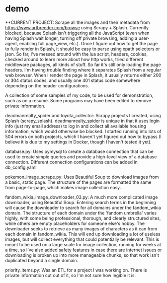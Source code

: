 # demo

**CURRENT PROJECT: Scrape all the images and their metadata from https://www.artbreeder.com/browse using Scrapy + Splash. Currently blocked, because Splash isn't triggering all the JavaScript (even when having Splash wait longer, turning off private browsing, adding a user-agent, enabling full page_view, etc.). Once I figure out how to get the page to fully render in Splash, it should be easy to parse using xpath selectors or json.
So far, I've messed around with the lua script, headers, cookies, checked around to learn more about how http works, tried different middleware packages, all kinds of stuff. So far it's still only loading the page headers. I'm having trouble finding where it separates Splash from a regular web browser. When I render the page in Splash, it usually returns either 200 or 304 status codes, and usually one 401 status code somewhere depending on the header configurations.


A collection of some samples of my code, to be used for demonstration, such as on a resume. Some programs may have been edited to remove private information.

deadmanrealty_spider and toyota_collector:
  Scrapy projects I created, using Splash (scrapy_splash). deadmanrealty_spider is unique in that it uses login info (just my email address) to log in and collect all available housing information, which would otherwise be blocked. I started running into lots of 504 errors on both projects, which I haven't yet figured out how to bypass (I believe it is due to my settings in Docker, though I haven't tested it yet). 

database.py:
  Uses pymysql to create a database connection that can be used to create simple queries and provide a high-level view of a database connection. Different connection configurations can be added in db_config.yaml

pokemon_image_scrape.py:
  Uses Beautiful Soup to download images from a basic, static page. The structure of the pages are formatted the same from page-to-page, which makes image collection easy.

fandom_wikia_image_downloader_03.py:
  A much more complicated image downloader, using Beautiful Soup. Entering search terms in the beginning will cause the downloader to search for all domains under the fandom_wikia domain. The structure of each domain under the 'fandom umbrella' varies highly, with some being professional, thorough, and clearly structured sites, while others are empty placeholders for someone else's hobby. The downloader seeks to retrieve as many images of characters as it can from each domain in fandom_wikia. This will end up downloading a lot of useless images, but will collect everything that could potentially be relevant. This is meant to be used on a large scale for image collection, running for weeks at a time, so I've also added safety features in case there are internet issues or downloading is broken up into more manageable chunks, so that work isn't duplicated beyond a single domain.

priority_items.py:
  Was an ETL for a project I was working on. There is private information cut out of it, so I'm not sure how legible it is.
